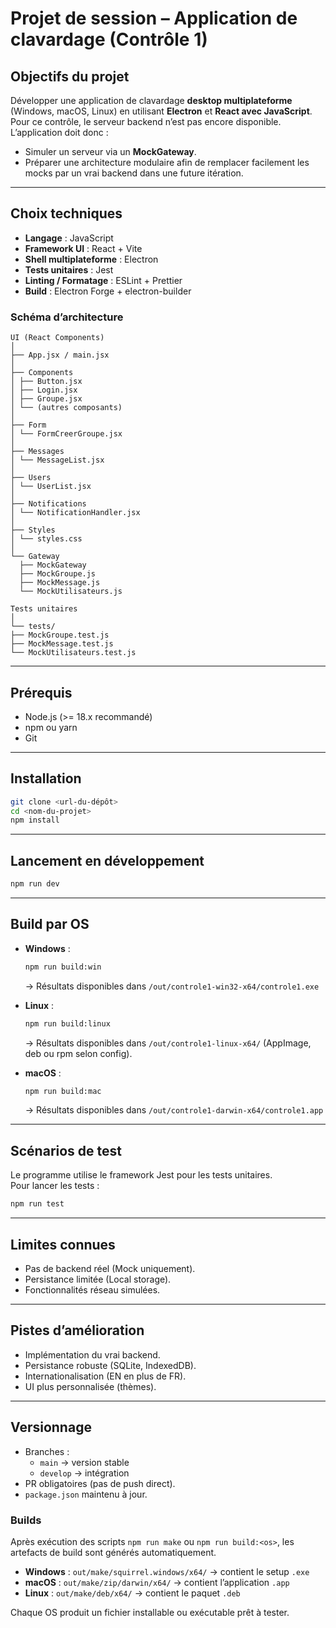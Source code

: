 # Projet de session – Application de clavardage (Contrôle 1)

## Objectifs du projet
Développer une application de clavardage **desktop multiplateforme** (Windows, macOS, Linux) en utilisant **Electron** et **React avec JavaScript**.  
Pour ce contrôle, le serveur backend n’est pas encore disponible. L’application doit donc :  
- Simuler un serveur via un **MockGateway**.  
- Préparer une architecture modulaire afin de remplacer facilement les mocks par un vrai backend dans une future itération.  

---

## Choix techniques
- **Langage** : JavaScript  
- **Framework UI** : React + Vite  
- **Shell multiplateforme** : Electron  
- **Tests unitaires** : Jest  
- **Linting / Formatage** : ESLint + Prettier  
- **Build** : Electron Forge + electron-builder  

### Schéma d’architecture
```
UI (React Components)
│
├── App.jsx / main.jsx
│
├── Components
│ ├── Button.jsx
│ ├── Login.jsx
│ ├── Groupe.jsx
│ └── (autres composants)
│
├── Form
│ └── FormCreerGroupe.jsx
│
├── Messages
│ └── MessageList.jsx
│
├── Users
│ └── UserList.jsx
│
├── Notifications
│ └── NotificationHandler.jsx
│
├── Styles
│ └── styles.css
│
└── Gateway
  ├── MockGateway
  ├── MockGroupe.js
  ├── MockMessage.js
  └── MockUtilisateurs.js

Tests unitaires
│
└── tests/
├── MockGroupe.test.js
├── MockMessage.test.js
└── MockUtilisateurs.test.js
```

---

## Prérequis
- Node.js (>= 18.x recommandé)  
- npm ou yarn  
- Git  

---

## Installation
```bash
git clone <url-du-dépôt>
cd <nom-du-projet>
npm install
```

---

## Lancement en développement
```bash
npm run dev
```

---

## Build par OS
- **Windows** :  
  ```bash
  npm run build:win
  ```
  → Résultats disponibles dans `/out/controle1-win32-x64/controle1.exe`

- **Linux** :  
  ```bash
  npm run build:linux
  ```
  → Résultats disponibles dans `/out/controle1-linux-x64/` (AppImage, deb ou rpm selon config).

- **macOS** :  
  ```bash
  npm run build:mac
  ```
  → Résultats disponibles dans `/out/controle1-darwin-x64/controle1.app`

---

## Scénarios de test
 Le programme utilise le framework Jest pour les tests unitaires.  
 Pour lancer les tests :
```bash
npm run test
```

---

## Limites connues
- Pas de backend réel (Mock uniquement).  
- Persistance limitée (Local storage).  
- Fonctionnalités réseau simulées.  
---

## Pistes d’amélioration
- Implémentation du vrai backend.  
- Persistance robuste (SQLite, IndexedDB).  
- Internationalisation (EN en plus de FR).  
- UI plus personnalisée (thèmes).  

---

## Versionnage
- Branches :
  - `main` → version stable  
  - `develop` → intégration  
- PR obligatoires (pas de push direct).
- `package.json` maintenu à jour.  
### Builds

Après exécution des scripts `npm run make` ou `npm run build:<os>`, les artefacts de build sont générés automatiquement.

- **Windows** : `out/make/squirrel.windows/x64/` → contient le setup `.exe`
- **macOS** : `out/make/zip/darwin/x64/` → contient l’application `.app`
- **Linux** : `out/make/deb/x64/` → contient le paquet `.deb`

Chaque OS produit un fichier installable ou exécutable prêt à tester.
